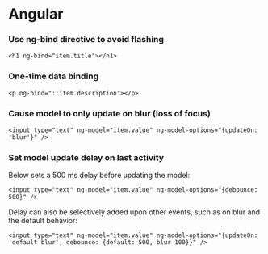 # Angular

### Use ng-bind directive to avoid flashing

    <h1 ng-bind="item.title"></h1>

### One-time data binding

    <p ng-bind="::item.description"></p>
    
### Cause model to only update on blur (loss of focus)

    <input type="text" ng-model="item.value" ng-model-options="{updateOn: 'blur'}" />
    
### Set model update delay on last activity

Below sets a 500 ms delay before updating the model:

    <input type="text" ng-model="item.value" ng-model-options="{debounce: 500}" />
    
Delay can also be selectively added upon other events, such as on blur and the default behavior:

    <input type="text" ng-model="item.value" ng-model-options="{updateOn: 'default blur', debounce: {default: 500, blur 100}}" />
